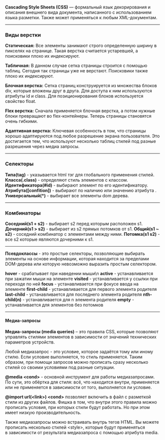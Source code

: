**Cascading Style Sheets (CSS)** — формальный язык декорирования и описания внешнего вида документа, написанного с использованием языка разметки. Также может применяться к любым XML-документам.

---
### Виды верстки

**Cтатическая:** Все элементы занимают строго определенную ширину в пикселях на странице. Такая верстка считается устаревшей, а поисковики плохо их индексируют.

**Табличная:** В данном случае сетка страницы строится с помощью таблиц. Сегодня так страницы уже не верстают. Поисковики также плохо их индексируют.

**Блочная верстка:** Сетка страниц конструируется из множества блоков div, которые вложены друг в друга. Для доступа к ним используются атрибуты id и class. Для позиционирования блоков используется свойство float.

**Flex верстка:** Сначала применяется блочная верстка, а потом нужные блоки превращают во flex-контейнеры. Теперь страницы становятся очень гибкими.

**Адаптивная верстка:** Ключевая особенность в том, что страницы хорошо адаптируются под любое разрешение экрана пользователя. Это достигается тем, что используют несколько таблиц стилей под разные разрешения через медиа запросы.

---
### Селекторы

**Типа(tag)** - указывается html тэг для глобального применения стилей.
**Класса(.class)** - определяют стиль элементов с классом.
**Идентификатора(#id)** - выбирают элемент по его идентификатору.
**Атрибута(\[confition])** - выбирают по наличию или значению атрибута .
**Универсальный(\*)** - выбирает все элементы dom дерева.

---
### Комбинаторы

**Соседний(s1 + s2)** - выбирает s2 перед которым расположен s1.
**Дочерний(s1 > s2)** - выбирает из s2 прямых потомков от s1.
**Общий(s1 ~ s2)** - соседний комбинатор с элементами между ними.
**Потомка(s1 s2)** - все s2 которые являются дочерними к s1.

---
**Псевдоклассы** - это простые селекторы, позволяющие выбирать элементы на основе информации, которая находится за пределами DOM-дерева или которую невозможно выразить простым селектором.

**hover** - срабатывает при наведении мыши\n
**active** - устанавливается при зажатии мыши на элементе
**visited** - устанавливается у ссылки при переходе по ней
**focus** - устанавливается при фокусе ввода на элементе
**first-child** - устанавливается для первого элемента родителя
**last-child** - устанавливается для последнего элемента родителя
**nth-child(n)** - устанавливается для n элемента родителя
**empty** - устанавливается для элементов без потомков

---
#### Медиа-запросы

**Медиа-запросы (media queries)** – это правила CSS, которые позволяют управлять стилями элементов в зависимости от значений технических параметров устройств. 

Любой медиазапрос - это условие, которое задаётся тому или иному стилю. Если условие выполняется, то стиль применяется. Таким образом, при помощи запросов можно прописать сразу несколько стилей со своими условиями под разные ситуации.

**@media \<cond>** - основной инструмент для работы медиазапросами. По сути, это обёртка для стиля: всё, что находится внутри, применяется или не применяется в зависимости от того, выполняется ли условие.

**@import url(\<link>) \<cond>** позволяет включить в файл с разметкой стили из других файлов. Фишка в том, что внутри этого правила можно прописать условия, при которых стили будут работать. Но при этом имеет низкую производительность.

Также медиазапросы можно встраивать внутрь тегов HTML. Вы можете прописать несколько стилей \<style>, которые будут применяться в зависимости от результата медиазапроса c помощью атрибута media.


